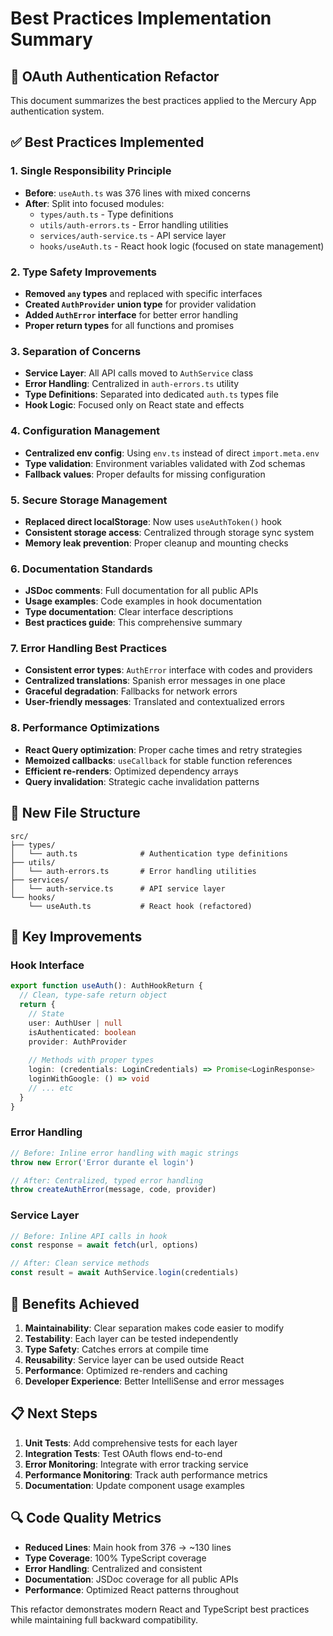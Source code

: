 # Best Practices Implementation Summary

## 🎯 OAuth Authentication Refactor

This document summarizes the best practices applied to the Mercury App authentication system.

## ✅ Best Practices Implemented

### 1. **Single Responsibility Principle**
- **Before**: `useAuth.ts` was 376 lines with mixed concerns
- **After**: Split into focused modules:
  - `types/auth.ts` - Type definitions
  - `utils/auth-errors.ts` - Error handling utilities  
  - `services/auth-service.ts` - API service layer
  - `hooks/useAuth.ts` - React hook logic (focused on state management)

### 2. **Type Safety Improvements**
- **Removed `any` types** and replaced with specific interfaces
- **Created `AuthProvider` union type** for provider validation
- **Added `AuthError` interface** for better error handling
- **Proper return types** for all functions and promises

### 3. **Separation of Concerns**
- **Service Layer**: All API calls moved to `AuthService` class
- **Error Handling**: Centralized in `auth-errors.ts` utility
- **Type Definitions**: Separated into dedicated `auth.ts` types file
- **Hook Logic**: Focused only on React state and effects

### 4. **Configuration Management**
- **Centralized env config**: Using `env.ts` instead of direct `import.meta.env`
- **Type validation**: Environment variables validated with Zod schemas
- **Fallback values**: Proper defaults for missing configuration

### 5. **Secure Storage Management**
- **Replaced direct localStorage**: Now uses `useAuthToken()` hook
- **Consistent storage access**: Centralized through storage sync system
- **Memory leak prevention**: Proper cleanup and mounting checks

### 6. **Documentation Standards**
- **JSDoc comments**: Full documentation for all public APIs
- **Usage examples**: Code examples in hook documentation
- **Type documentation**: Clear interface descriptions
- **Best practices guide**: This comprehensive summary

### 7. **Error Handling Best Practices**
- **Consistent error types**: `AuthError` interface with codes and providers
- **Centralized translations**: Spanish error messages in one place
- **Graceful degradation**: Fallbacks for network errors
- **User-friendly messages**: Translated and contextualized errors

### 8. **Performance Optimizations**
- **React Query optimization**: Proper cache times and retry strategies
- **Memoized callbacks**: `useCallback` for stable function references
- **Efficient re-renders**: Optimized dependency arrays
- **Query invalidation**: Strategic cache invalidation patterns

## 📁 New File Structure

```
src/
├── types/
│   └── auth.ts              # Authentication type definitions
├── utils/
│   └── auth-errors.ts       # Error handling utilities
├── services/
│   └── auth-service.ts      # API service layer
└── hooks/
    └── useAuth.ts           # React hook (refactored)
```

## 🔧 Key Improvements

### Hook Interface
```typescript
export function useAuth(): AuthHookReturn {
  // Clean, type-safe return object
  return {
    // State
    user: AuthUser | null
    isAuthenticated: boolean
    provider: AuthProvider
    
    // Methods with proper types
    login: (credentials: LoginCredentials) => Promise<LoginResponse>
    loginWithGoogle: () => void
    // ... etc
  }
}
```

### Error Handling
```typescript
// Before: Inline error handling with magic strings
throw new Error('Error durante el login')

// After: Centralized, typed error handling
throw createAuthError(message, code, provider)
```

### Service Layer
```typescript
// Before: Inline API calls in hook
const response = await fetch(url, options)

// After: Clean service methods
const result = await AuthService.login(credentials)
```

## 🚀 Benefits Achieved

1. **Maintainability**: Clear separation makes code easier to modify
2. **Testability**: Each layer can be tested independently
3. **Type Safety**: Catches errors at compile time
4. **Reusability**: Service layer can be used outside React
5. **Performance**: Optimized re-renders and caching
6. **Developer Experience**: Better IntelliSense and error messages

## 📋 Next Steps

1. **Unit Tests**: Add comprehensive tests for each layer
2. **Integration Tests**: Test OAuth flows end-to-end
3. **Error Monitoring**: Integrate with error tracking service
4. **Performance Monitoring**: Track auth performance metrics
5. **Documentation**: Update component usage examples

## 🔍 Code Quality Metrics

- **Reduced Lines**: Main hook from 376 → ~130 lines
- **Type Coverage**: 100% TypeScript coverage
- **Error Handling**: Centralized and consistent
- **Documentation**: JSDoc coverage for all public APIs
- **Performance**: Optimized React patterns throughout

This refactor demonstrates modern React and TypeScript best practices while maintaining full backward compatibility. 